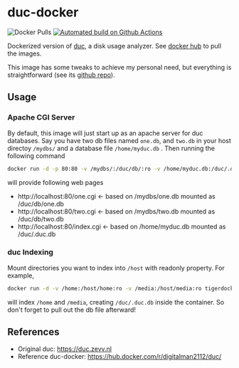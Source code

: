 # duc-docker
![Docker Pulls](https://img.shields.io/docker/pulls/tigerdockermediocore/duc-docker) [![Automated build on Github Actions](https://github.com/minostauros/duc-docker/actions/workflows/docker-publish.yml/badge.svg)](https://github.com/minostauros/duc-docker/pkgs/container/duc-docker)

Dockerized version of [duc](https://duc.zevv.nl), a disk usage analyzer.
See [docker hub](https://hub.docker.com/r/tigerdockermediocore/duc-docker/) to pull the images.

This image has some tweaks to achieve my personal need, but everything is straightforward (see its [github repo](https://github.com/minostauros/duc-docker/)).


## Usage
### Apache CGI Server
By default, this image will just start up as an apache server for duc databases. Say you have two db files named `one.db`, and `two.db` in your host directoy `/mydbs/` and a database file `/home/myduc.db` . Then running the following command
```sh
docker run -d -p 80:80 -v /mydbs/:/duc/db/:ro -v /home/myduc.db:/duc/.duc.db:ro tigerdockermediocore/duc-docker:latest
```
will provide following web pages
  - http://localhost:80/one.cgi    <- based on /mydbs/one.db mounted as /duc/db/one.db
  - http://localhost:80/two.cgi    <- based on /mydbs/two.db mounted as /duc/db/two.db
  - http://localhost:80/index.cgi  <- based on /home/myduc.db mounted as /duc/.duc.db


### duc Indexing
Mount directories you want to index into `/host` with readonly property. For example,
```sh
docker run -d -v /home:/host/home:ro -v /media:/host/media:ro tigerdockermediocore/duc-docker:latest duc index /host
```
will index `/home` and `/media`, creating `/duc/.duc.db` inside the container. So don't forget to pull out the db file afterward!

## References
  - Original duc: https://duc.zevv.nl
  - Reference duc-docker: https://hub.docker.com/r/digitalman2112/duc/
